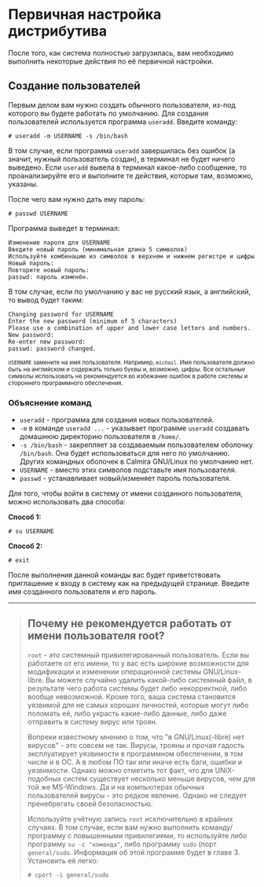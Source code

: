 # Первичная настройка дистрибутива

После того, как система полностью загрузилась, вам необходимо выполнить
некоторые действия по её первичной настройки.

## Создание пользователей

Первым делом вам нужно создать обычного пользователя, из-под которого вы будете
работать по умолчанию. Для создания пользователей используется программа
`useradd`. Введите команду:

```
# useradd -m USERNAME -s /bin/bash
```

В том случае, если программа `useradd` завершилась без ошибок (а значит, нужный
пользователь создан), в терминал не будет ничего выведено. Если `useradd` вывела
в терминал какое-либо сообщение, то проанализируйте его и выполните те действия,
которые там, возможно, указаны.

После чего вам нужно дать ему пароль:

```
# passwd USERNAME
```

Программа выведет в терминал:

```
Изменение пароля для USERNAME
Введите новый пароль (минимальная длина 5 символов)
Используйте комбинацию из символов в верхнем и нижнем регистре и цифры
Новый пароль:
Повторите новый пароль:
passwd: пароль изменён.
```

В том случае, если по умолчанию у вас не русский язык, а английский, то вывод
будет таким:

```
Changing password for USERNAME
Enter the new password (minimum of 5 characters)
Please use a combination of upper and lower case letters and numbers.
New password:
Re-enter new password:
passwd: password changed.
```

<small>
<tt><code>USERNAME</code></tt> замените на имя пользователя. Например,
<tt><code>michail</code></tt>. Имя пользователя должно быть на английском и
содержать только буквы и, возможно, цифры. Все остальные символы использовать не
рекомендуется во избежание ошибок в работе системы и стороннего программного
обеспечения.</small>

### Объяснение команд

- `useradd` - программа для создания новых пользователей.
- `-m` в команде `useradd ...` - указывает программе `useradd` создавать
  домашнюю директорию пользователя в `/home/`.
- `-s /bin/bash` - закрепляет за создаваемым пользователем оболочку `/bin/bash`.
  Она будет использоваться для него по умолчанию. Других командных оболочек в
  Calmira GNU/Linux по умолчанию нет.
- `USERNAME` - вместо этих символов подставьте имя пользователя.
- `passwd` - устанавливает новый/изменяет пароль пользователя.

Для того, чтобы войти в систему от имени созданного пользователя, можно
использовать два способа:

**Способ 1:**

```
# su USERNAME
```

**Способ 2:**

```
# exit
```

После выполнения данной команды вас будет приветствовать приглашение к входу в
систему как на предыдущей странице. Введите имя созданного пользователя и его
пароль.

---

> ## Почему не рекомендуется работать от имени пользователя root?
>
> `root` - это системный привилегированный пользователь. Если вы работаете от
> его имени, то у вас есть широкие возможности для модификации и изменении
> операционной системы GNU/Linux-libre. Вы можете случайно удалить какой-либо
> системный файл, в результате чего работа системы будет либо некорректной, либо
> вообще невозможной. Кроме того, ваша система становится уязвимой для не самых
> хороших личностей, которые могут либо поломать её, либо украсть какие-либо
> данные, либо даже отправить в систему вирус или троян.
>
> Вопреки известному мнению о том, что "в GNU/Linux(-libre) нет вирусов" - это
> совсем не так. Вирусы, трояны и прочая гадость эксплуатирует уязвимости в
> программном обеспечении, в том числе и в ОС. А в любом ПО так или иначе есть
> баги, ошибки и уязвимости. Однако можно отметить тот факт, что для
> UNIX-подобных систем существует несколько меньше вирусов, чем для той же
> MS-Windows. Да и на компьютерах обычных пользователей вирусы - это редкое
> явление. Однако не следует пренебрегать своей безопасностью.
>
> Используйте учётную запись `root` исключительно в крайних случаях. В том
> случае, если вам нужно выполнить команду/программу с повышенными привилегиями,
> то используйте либо программу `su -c "команда"`, либо программу `sudo` (порт
> `general/sudo`. Информация об этой программе будет в главе 3. Установить её
> легко:
>
> ```
> # cport -i general/sudo
> ```
